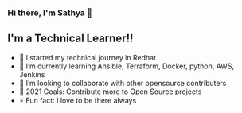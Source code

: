 ### Hi there, I'm Sathya 👋

## I'm a Technical Learner!!

- 🔭 I started my technical journey in Redhat
- 🌱 I’m currently learning Ansible, Terraform, Docker, python, AWS, Jenkins
- 👯 I’m looking to collaborate with other opensource contributers
- 🥅 2021 Goals: Contribute more to Open Source projects
- ⚡ Fun fact: I love to be there always
